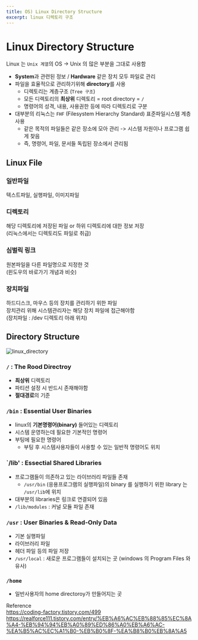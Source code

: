 ```yaml
---
title: OS) Linux Directory Structure
excerpt: linux 디렉토리 구조
---
```


# Linux Directory Structure
Linux 는 `Unix 계열`의 OS -> Unix 의 많은 부분을 그대로 사용함
- **System**과 관련된 정보 /  **Hardware** 같은 장치 모두 파일로 관리
- 파일을 효율적으로 관리하기위해 **directory**를 사용
  - 디렉토리는 계층구조 (`Tree 구조`)
  - 모든 디렉토리의 **최상위** 디렉토리 = root directory = `/ `  
  - 명령어의 성격, 내용, 사용권한 등에 따라 디렉토리로 구분
- 대부분의 리눅스는 `FHF` (Filesystem Hierarchy Standard) 표준파일시스템 계층 사용
  - 같은 목적의 파일들은 같은 장소에 모아 관리 -> 시스템 자원이나 프로그램 쉽게 찾음
  - 즉, 명령어, 파일, 문서들 독립된 장소에서 관리됨

## Linux File
###  일반파일
텍스트파일, 실행파일, 이미지파일

### 디렉토리
해당 디렉토리에 저장된 파일 or 하위 디렉토리에 대한 정보 저장  
(리눅스에서는 디렉토리도 파일로 취급)

### 심벌릭 링크
원본파일을 다른 파일명으로 지정한 것  
(윈도우의 바로가기 개념과 비슷)

### 장치파일
하드디스크, 마우스 등의 장치를 관리하기 위한 파일  
장치관리 위해 시스템관리자는 해당 장치 파일에 접근해야함  
(장치파일 : /dev 디렉토리 아래 위치)

## Directory Structure
![linux_directory](https://user-images.githubusercontent.com/103614357/179536403-ba64d7e3-f4f0-4e4f-b5ad-ad7e6df3362e.png)

### `/` : The Rood Directroy
- **최상위** 디렉토리
- 파티션 설정 시 반드시 존재해야함
- **절대경로**의 기준

### `/bin` : Essential User Binaries
- linux의 **기본명령어(binary)** 들어있는 디렉토리
- 시스템 운영하는데 필요한 기본적인 명령어
- 부팅에 필요한 명령어
  - 부팅 후 시스템사용자들이 사용할 수 있는 일반적 명령어도 위치

### `/lib' : Essectial Shared Libraries
- 프로그램들이 의존하고 있는 라이브러리 파일들 존재
  - `/usr/bin` (응용프로그램의 실행파일)의 binary 를 실행하기 위한 library 는 `/usr/lib`에 위치
- 대부분의 libraries은 링크로 연결되어 있음
- `/lib/modules` : 커널 모듈 파일 존재

### `/usr` : User Binaries & Read-Only Data
- 기본 실행파일
- 라이브러리 파일
- 헤더 파일 등의 파일 저장
- `/usr/local` : 새로운 프로그램들이 설치되는 곳 (windows 의 Program Files 와 유사)

### `/home`
- 일반사용자의 home directoroy가 만들어지는 곳

Reference  
https://coding-factory.tistory.com/499  
https://realforce111.tistory.com/entry/%EB%A6%AC%EB%88%85%EC%8A%A4-%EB%94%94%EB%A0%89%ED%86%A0%EB%A6%AC-%EA%B5%AC%EC%A1%B0-%EB%B0%8F-%EA%B8%B0%EB%8A%A5  
<br/>



